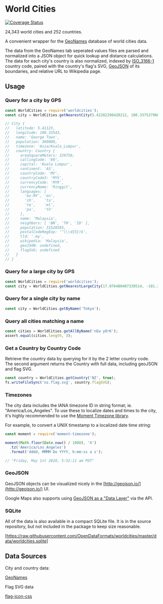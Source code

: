 # World Cities

[![Coverage Status](https://coveralls.io/repos/github/OpenDataFormats/worldcities/badge.svg?branch=master)](https://coveralls.io/github/OpenDataFormats/worldcities?branch=master)

24,343 world cities and 252 countries.

A convenient wrapper for the [GeoNames](https://www.geonames.org/) database of world cities data.

The data from the GeoNames tab seperated values files are parsed and normalized into a JSON object for quick lookup and distance calculations. The data for each city's country is also normalized, indexed by [ISO_3166-1](https://en.wikipedia.org/wiki/ISO_3166-1) country code, paired with the country's flag's SVG, [GeoJSON](https://geojson.org/) of its boundaries, and relative URL to Wikipedia page.

## Usage

### Query for a city by GPS

```javascript
const WorldCities = require('worldcities');
const city = WorldCities.getNearestCity(5.42282298420212, 100.33753796627954);

// City {
//   latitude: 5.41123,
//   longitude: 100.33543,
//   name: 'George Town',
//   population: 300000,
//   timezone: 'Asia/Kuala_Lumpur',
//   country: Country {
//     areaSquareMeters: 329750,
//     callingCode: '60',
//     capital: 'Kuala Lumpur',
//     continent: 'AS',
//     countryCode: 'MY',
//     countryCode3: 'MYS',
//     currencyCode: 'MYR',
//     currencyName: 'Ringgit',
//     languages: [
//       'ms-MY', 'en',
//       'zh',    'ta',
//       'te',    'ml',
//       'pa',    'th'
//     ],
//     name: 'Malaysia',
//     neighbors: [ 'BN', 'TH', 'ID' ],
//     population: 31528585,
//     postalCodeRegExp: '^(\\d{5})$',
//     tld: '.my',
//     wikipedia: 'Malaysia',
//     geoJSON: undefined,
//     flagSVG: undefined
//   }
// }
```

### Query for a large city by GPS

```javascript
const WorldCities = require('worldcities');
const city = WorldCities.getNearestLargeCity(17.076480407330514, -101.3674415353851);
```

### Query for a single city by name

```javascript
const city = WorldCities.getByName('Tokyo');
```

### Query all cities matching a name

```javascript
const cities = WorldCities.getAllByName('nEw yOrK');
assert.equal(cities.length, 3);
```

### Get a Country by Country Code

Retrieve the country data by querying for it by the 2 letter country code.
The second argument returns the Country with full data, including geoJSON
and flag SVG.

```javascript
const country = WorldCities.getCountry('NZ', true);
fs.writeFileSync('nz.flag.svg', country.flagSVG);
```

### Timezones

The city data includes the IANA timezone ID in string format; ie. "America/Los_Angeles". To use these to localize dates and times to the city, it's highly recommended to use the [Moment Timezone library](https://momentjs.com/timezone/).

For example, to convert a UNIX timestamp to a localized date time string:

```javascript
const moment = require('moment-timezone');

moment(Math.floor(Date.now() / 1000), 'X')
  .tz('America/Los_Angeles')
  .format('dddd, MMMM Do YYYY, h:mm:ss a z');

// "Friday, May 1st 2020, 5:52:11 am PDT"
```

### GeoJSON

GeoJSON objects can be visualized nicely in the [http://geojson.io/](http://geojson.io/) UI.

Google Maps also supports using [GeoJSON as a "Data Layer"](https://developers.google.com/maps/documentation/javascript/datalayer) via the API.

### SQLite

All of the data is also available in a compact SQLite file. It is in the source repository, but not included in the package to keep size reasonable.

[https://raw.githubusercontent.com/OpenDataFormats/worldcities/master/data/worldcities.sqlite]

## Data Sources

City and country data:

[GeoNames](https://download.geonames.org/export/dump/)

Flag SVG data

[flag-icon-css](https://github.com/lipis/flag-icon-css)
